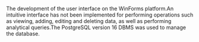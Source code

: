 The development of the user interface on the WinForms platform.An intuitive interface has not been implemented for performing operations such as viewing, adding, editing and deleting data, as well as performing analytical queries.The PostgreSQL version 16 DBMS was used to manage the database.
